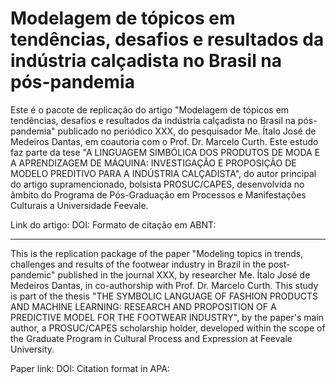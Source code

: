 # Modelagem de tópicos em tendências, desafios e resultados da indústria calçadista no Brasil na pós-pandemia

Este é o pacote de replicação do artigo "Modelagem de tópicos em tendências, desafios e resultados da indústria calçadista no Brasil na pós-pandemia" publicado no periódico XXX, do pesquisador Me. Ítalo José de Medeiros Dantas, em coautoria com o Prof. Dr. Marcelo Curth. Este estudo faz parte da tese "A LINGUAGEM SIMBÓLICA DOS PRODUTOS DE MODA E A APRENDIZAGEM DE MÁQUINA: INVESTIGAÇÃO E PROPOSIÇÃO DE MODELO PREDITIVO PARA A INDÚSTRIA CALÇADISTA", do autor principal do artigo supramencionado, bolsista PROSUC/CAPES, desenvolvida no âmbito do Programa de Pós-Graduação em Processos e Manifestações Culturais a Universidade Feevale.

Link do artigo:
DOI:
Formato de citação em ABNT:

-------------------

This is the replication package of the paper "Modeling topics in trends, challenges and results of the footwear industry in Brazil in the post-pandemic" published in the journal XXX, by researcher Me. Ítalo José de Medeiros Dantas, in co-authorship with Prof. Dr. Marcelo Curth. This study is part of the thesis "THE SYMBOLIC LANGUAGE OF FASHION PRODUCTS AND MACHINE LEARNING: RESEARCH AND PROPOSITION OF A PREDICTIVE MODEL FOR THE FOOTWEAR INDUSTRY", by the paper's main author, a PROSUC/CAPES scholarship holder, developed within the scope of the Graduate Program in Cultural Process and Expression at Feevale University.

Paper link:
DOI:
Citation format in APA:
